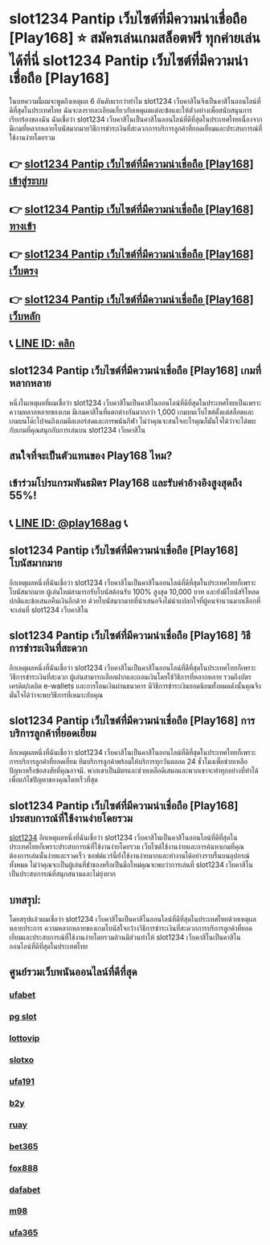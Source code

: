 
# slot1234 Pantip เว็บไซต์ที่มีความน่าเชื่อถือ [Play168] ⭐ สมัครเล่นเกมสล็อตฟรี ทุกค่ายเล่นได้ที่นี่ slot1234 Pantip เว็บไซต์ที่มีความน่าเชื่อถือ [Play168]

ในบทความนี้ผมจะพูดถึงเหตุผล 6 อันดับแรกว่าทําไม slot1234 เว็บคาสิโนจึงเป็นคาสิโนออนไลน์ที่ดีที่สุดในประเทศไทย ฉันจะลงรายละเอียดเกี่ยวกับเหตุผลแต่ละข้อและให้ตัวอย่างเพื่อสนับสนุนการเรียกร้องของฉัน ฉันเชื่อว่า slot1234 เว็บคาสิโนเป็นคาสิโนออนไลน์ที่ดีที่สุดในประเทศไทยเนื่องจากมีเกมที่หลากหลายโบนัสมากมายวิธีการชําระเงินที่สะดวกการบริการลูกค้าที่ยอดเยี่ยมและประสบการณ์ที่ใช้งานง่ายโดยรวม

## 👉 [slot1234 Pantip เว็บไซต์ที่มีความน่าเชื่อถือ [Play168] เข้าสู่ระบบ](https://bit.ly/3TCj9rY)
## 👉 [slot1234 Pantip เว็บไซต์ที่มีความน่าเชื่อถือ [Play168] ทางเข้า](https://bit.ly/3TCj9rY)
## 👉 [slot1234 Pantip เว็บไซต์ที่มีความน่าเชื่อถือ [Play168] เว็บตรง](https://bit.ly/3TCj9rY)
## 👉 [slot1234 Pantip เว็บไซต์ที่มีความน่าเชื่อถือ [Play168] เว็บหลัก](https://bit.ly/3TCj9rY)
## 📞 [LINE ID: คลิก](https://line.me/R/ti/p/@342mcrfd)

## slot1234 Pantip เว็บไซต์ที่มีความน่าเชื่อถือ [Play168] เกมที่หลากหลาย

หนึ่งในเหตุผลที่ผมเชื่อว่า slot1234 เว็บคาสิโนเป็นคาสิโนออนไลน์ที่ดีที่สุดในประเทศไทยเป็นเพราะความหลากหลายของเกม มีเกมคาสิโนที่แตกต่างกันมากกว่า 1,000 เกมบนเว็บไซต์ตั้งแต่สล็อตและเกมบนโต๊ะไปจนถึงเกมดีลเลอร์สดและการพนันกีฬา ไม่ว่าคุณจะสนใจอะไรคุณก็มั่นใจได้ว่าจะได้พบกับเกมที่คุณสนุกกับการเล่นบน slot1234 เว็บคาสิโน

## สนใจที่จะเป็นตัวแทนของ Play168 ไหม?
## เข้าร่วมโปรแกรมพันธมิตร Play168 และรับค่าอ้างอิงสูงสุดถึง 55%!
## 📞 [LINE ID: @play168ag](https://bit.ly/3RSGiFl) 📞

## slot1234 Pantip เว็บไซต์ที่มีความน่าเชื่อถือ [Play168] โบนัสมากมาย

อีกเหตุผลหนึ่งที่ฉันเชื่อว่า slot1234 เว็บคาสิโนเป็นคาสิโนออนไลน์ที่ดีที่สุดในประเทศไทยก็เพราะโบนัสมากมาย ผู้เล่นใหม่สามารถรับโบนัสต้อนรับ 100% สูงสุด 10,000 บาท และยังมีโบนัสรีโหลดปกติและข้อเสนอคืนเงินอีกด้วย ด้วยโบนัสมากมายที่นําเสนอจึงไม่น่าแปลกใจที่ผู้คนจํานวนมากเลือกที่จะเล่นที่ slot1234 เว็บคาสิโน

## slot1234 Pantip เว็บไซต์ที่มีความน่าเชื่อถือ [Play168] วิธีการชําระเงินที่สะดวก

อีกเหตุผลหนึ่งที่ฉันเชื่อว่า slot1234 เว็บคาสิโนเป็นคาสิโนออนไลน์ที่ดีที่สุดในประเทศไทยก็เพราะวิธีการชําระเงินที่สะดวก ผู้เล่นสามารถเลือกฝากและถอนเงินโดยใช้วิธีการที่หลากหลาย รวมถึงบัตรเครดิต/เดบิต e-wallets และการโอนเงินผ่านธนาคาร มีวิธีการชําระเงินยอดนิยมทั้งหมดดังนั้นคุณจึงมั่นใจได้ว่าจะพบวิธีการที่เหมาะกับคุณ

## slot1234 Pantip เว็บไซต์ที่มีความน่าเชื่อถือ [Play168] การบริการลูกค้าที่ยอดเยี่ยม

อีกเหตุผลหนึ่งที่ฉันเชื่อว่า slot1234 เว็บคาสิโนเป็นคาสิโนออนไลน์ที่ดีที่สุดในประเทศไทยก็เพราะการบริการลูกค้าที่ยอดเยี่ยม ทีมบริการลูกค้าพร้อมให้บริการทุกวันตลอด 24 ชั่วโมงเพื่อช่วยเหลือปัญหาหรือข้อสงสัยที่คุณอาจมี. พวกเขาเป็นมิตรและช่วยเหลือดีเสมอและพวกเขาจะทําทุกอย่างที่ทําได้เพื่อแก้ไขปัญหาของคุณโดยเร็วที่สุด

## slot1234 Pantip เว็บไซต์ที่มีความน่าเชื่อถือ [Play168] ประสบการณ์ที่ใช้งานง่ายโดยรวม

[slot1234](https://atom.io/packages/slot1234) อีกเหตุผลหนึ่งที่ฉันเชื่อว่า slot1234 เว็บคาสิโนเป็นคาสิโนออนไลน์ที่ดีที่สุดในประเทศไทยก็เพราะประสบการณ์ที่ใช้งานง่ายโดยรวม เว็บไซต์ใช้งานง่ายและการค้นหาเกมที่คุณต้องการเล่นนั้นง่ายและรวดเร็ว ซอฟต์แวร์นี้ยังใช้งานง่ายมากและทํางานได้อย่างราบรื่นบนอุปกรณ์ทั้งหมด ไม่ว่าคุณจะเป็นผู้เล่นที่ช่ําชองหรือเป็นมือใหม่คุณจะพบว่าการเล่นที่ slot1234 เว็บคาสิโนเป็นประสบการณ์ที่สนุกสนานและไม่ยุ่งยาก

## บทสรุป:

โดยสรุปแล้วผมเชื่อว่า slot1234 เว็บคาสิโนเป็นคาสิโนออนไลน์ที่ดีที่สุดในประเทศไทยด้วยเหตุผลหลายประการ ความหลากหลายของเกมโบนัสใจกว้างวิธีการชําระเงินที่สะดวกการบริการลูกค้าที่ยอดเยี่ยมและประสบการณ์ที่ใช้งานง่ายโดยรวมล้วนมีส่วนทําให้ slot1234 เว็บคาสิโนเป็นคาสิโนออนไลน์ที่ดีที่สุดในประเทศไทย

## ศูนย์รวมเว็บพนันออนไลน์ที่ดีที่สุด
### [ufabet](https://atom.io/packages/ufabet)
### [pg slot](https://atom.io/themes/pg%20slot)
### [lottovip](https://atom.io/packages/lottovip)
### [slotxo](https://atom.io/packages/slotxo)
### [ufa191](https://atom.io/packages/ufa191)
### [b2y](https://atom.io/packages/b2y)
### [ruay](https://atom.io/themes/ruay)
### [bet365](https://atom.io/packages/bet365)
### [fox888](https://atom.io/packages/fox888)
### [dafabet](https://atom.io/packages/dafabet)
### [m98](https://atom.io/packages/m98)
### [ufa365](https://atom.io/packages/ufa365)